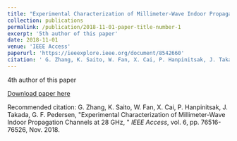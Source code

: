 ```yaml
---
title: "Experimental Characterization of Millimeter-Wave Indoor Propagation Channels at 28 GHz"
collection: publications
permalink: /publication/2018-11-01-paper-title-number-1
excerpt: '5th author of this paper'
date: 2018-11-01
venue: 'IEEE Access'
paperurl: 'https://ieeexplore.ieee.org/document/8542660'
citation: ' G. Zhang, K. Saito, W. Fan, X. Cai, P. Hanpinitsak, J. Takada, G. F. Pedersen, "Experimental Characterization of Millimeter-Wave Indoor Propagation Channels at 28 GHz, " <i>IEEE Access</i>, vol. 6, pp. 76516-76526, Nov. 2018.'
---
```

4th author of this paper

[Download paper here](https://search.ieice.org/bin/summary.php?id=e100-b_7_1133)

Recommended citation: G. Zhang, K. Saito, W. Fan, X. Cai, P. Hanpinitsak, J. Takada, G. F. Pedersen, "Experimental Characterization of Millimeter-Wave Indoor Propagation Channels at 28 GHz, " <i>IEEE Access</i>, vol. 6, pp. 76516-76526, Nov. 2018.
